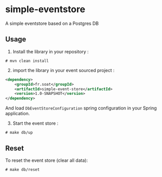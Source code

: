 # simple-eventstore
A simple eventstore based on a Postgres DB

## Usage
1. Install the library in your repository :
```shell
# mvn clean install
```
2. import the library in your event sourced project :
```xml
<dependency>
    <groupId>fr.soat</groupId>
    <artifactId>simple-event-store</artifactId>
    <version>1.0-SNAPSHOT</version>
</dependency>
```
And load `DbEventStoreConfiguration` spring configuration in your Spring application.

3. Start the event store :
```shell
# make db/up
```
## Reset
To reset the event store (clear all data):
```shell
# make db/reset
```

